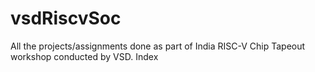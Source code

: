 # vsdRiscvSoc
All the projects/assignments done as part of India RISC-V Chip Tapeout workshop conducted by VSD. 
Index

